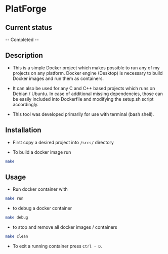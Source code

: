 # PlatForge

## Current status
-- Completed --

## Description

* This is a simple Docker project which makes possible to run any of my
projects on any platform. Docker engine (Desktop) is necessary to build
Docker images and run them as containers.

* It can also be used for any C and C++ based projects which runs on
Debian / Ubuntu. In case of additional missing dependencies, those can
be easily included into Dockerfile and modifying the setup.sh script
accordingly.

* This tool was developed primarily for use with terminal (bash shell).

## Installation

- First copy a desired project into ```/srcs/``` directory

- To build a docker image run
```bash
make
```

## Usage

- Run docker container with
```bash
make run
```

- to debug a docker container
```bash
make debug
```

- to stop and remove all docker images / containers
```bash
make clean
```

- To exit a running container press ```Ctrl - D```.
